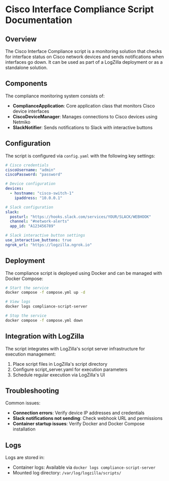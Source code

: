 # Cisco Interface Compliance Script Documentation

## Overview

The Cisco Interface Compliance script is a monitoring solution that checks for interface status on Cisco network devices and sends notifications when interfaces go down. It can be used as part of a LogZilla deployment or as a standalone solution.

## Components

The compliance monitoring system consists of:

- **ComplianceApplication**: Core application class that monitors Cisco device interfaces
- **CiscoDeviceManager**: Manages connections to Cisco devices using Netmiko
- **SlackNotifier**: Sends notifications to Slack with interactive buttons

## Configuration

The script is configured via `config.yaml` with the following key settings:

```yaml
# Cisco credentials
ciscoUsername: "admin"
ciscoPassword: "password"

# Device configuration
devices:
  - hostname: "cisco-switch-1"
    ipaddress: "10.0.0.1"

# Slack configuration  
slack:
  posturl: "https://hooks.slack.com/services/YOUR/SLACK/WEBHOOK"
  channel: "#network-alerts"
  app_id: "A123456789"

# Slack interactive button settings
use_interactive_buttons: true
ngrok_url: "https://logzilla.ngrok.io"
```

## Deployment

The compliance script is deployed using Docker and can be managed with Docker Compose:

```bash
# Start the service
docker compose -f compose.yml up -d

# View logs
docker logs compliance-script-server

# Stop the service
docker compose -f compose.yml down
```

## Integration with LogZilla

The script integrates with LogZilla's script server infrastructure for execution management:

1. Place script files in LogZilla's script directory
2. Configure script_server.yaml for execution parameters
3. Schedule regular execution via LogZilla's UI

## Troubleshooting

Common issues:

- **Connection errors**: Verify device IP addresses and credentials
- **Slack notifications not sending**: Check webhook URL and permissions
- **Container startup issues**: Verify Docker and Docker Compose installation

## Logs

Logs are stored in:
- Container logs: Available via `docker logs compliance-script-server`
- Mounted log directory: `/var/log/logzilla/scripts/`
